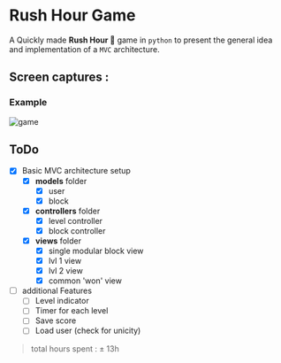 # Rush Hour Game

A Quickly made **Rush Hour 🚗** game in `python` to present the general idea and implementation of a `MVC` architecture. 

## Screen captures :

### Example 
![game](img/rushHour.gif)

## ToDo 
- [X] Basic MVC architecture setup
  - [X] **models** folder
    - [x] user
    - [X] block
  - [X] **controllers** folder
    - [x] level controller
    - [X] block controller
  - [X] **views** folder
    - [X] single modular block view 
    - [X] lvl 1 view
    - [X] lvl 2 view
    - [X] common 'won' view 
- [ ] additional Features
  - [ ] Level indicator
  - [ ] Timer for each level
  - [ ] Save score 
  - [ ] Load user (check for unicity)

> total hours spent : ± 13h 
